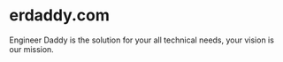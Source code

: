 ﻿# erdaddy.com

Engineer Daddy is the solution for your all technical needs, your vision is our mission.
